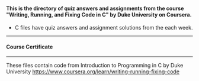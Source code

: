 #### This is the directory of quiz answers and assignments from the course "Writing, Running, and Fixing Code in C" by Duke University on Coursera. ####



* C files have quiz answers and assignment solutions from the each week.

------------------------------------------------------------

#### Course Certificate ####

------------------------------------------------------------

These files contain code from
Introduction to Programming in C by Duke University
https://www.coursera.org/learn/writing-running-fixing-code





